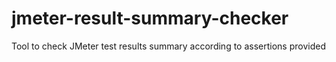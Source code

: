 # jmeter-result-summary-checker
Tool to check JMeter test results summary according to assertions provided
